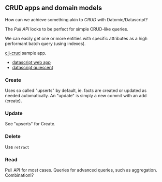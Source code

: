 ## CRUD apps and domain models

How can we achieve something akin to *CRUD* with Datomic/Datascript?

The *Pull API* looks to be perfect for simple CRUD-like queries.

We can easily get one or more entities with specific attributes as a high performant batch query (using indexes).

[clj-crud](https://github.com/thegeez/clj-crud) sample app.

- [datascript web app](http://thegeez.net/2014/04/30/datascript_clojure_web_app.html)
- [datascript quiescent](http://thegeez.net/2014/05/01/datascript_quiescent_standalone.html)

### Create

Uses so called "upserts" by default, ie. facts are created or updated as needed automatically. An "update" is simply a new commit with an add (create).

### Update

See "upserts" for Create.

### Delete

Use `retract`

### Read

Pull API for most cases. Queries for advanced queries, such as aggregation.
Combination!?
